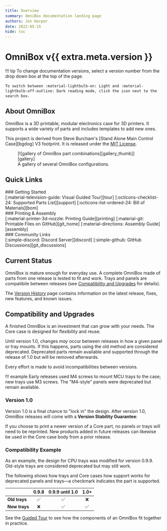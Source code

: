 ```yaml
---
title: Overview
summary: OmniBox documentation landing page
authors: Jon Harper
date: 2022-05-15
hide: toc
---
```

# OmniBox v{{ extra.meta.version }}

!!! tip
    To change documentation versions, select a version number from the drop down box at the top of the page.

    To switch between :material-lightbulb-on: Light and :material-lightbulb-off-outline: Dark reading mode, click the icon next to the search box.

## About OmniBox

OmniBox is a 3D printable, modular electronics case for 3D printers. It supports a wide variety of parts and includes templates to add new ones. 

This project is derived from Steve Burcham's [Stand Alone Main Control Case][bgdog] V3 footprint. It is released under the [MIT License][license].


<figure markdown>
  [![gallery of OmniBox part combinations][gallery_thumb]][gallery]
  <figcaption>A gallery of several OmniBox configurations.</figcaption>
</figure>

## Quick Links

<div markdown class="jh-grid-container jh-grid-3">
<div markdown class="jh-card">
### Getting Started

<div markdown class="jh-grid-container jh-grid-1 jh-link-grid">
[:material-television-guide: Visual Guided Tour][tour]
[:octicons-checklist-24: Supported Parts List][support]
[:octicons-list-ordered-24: Bill of Materials][bom]
</div>
</div>
<div markdown class="jh-card">
### Printing & Assembly

<div markdown class="jh-grid-container jh-grid-1 jh-link-grid">
[:material-printer-3d-nozzle: Printing Guide][printing]
[:material-git: Printable Files on GitHub][git_home]
[:material-directions: Assembly Guide][assembly]
</div>
</div>
<div markdown class="jh-card">
### Community Links

<div markdown class="jh-grid-container jh-grid-1 jh-link-grid">
[:simple-discord: Discord Server][discord]
[:simple-github: GitHub Discussions][git_discussions]
</div>
</div>
</div>

## Current Status

OmniBox is mature enough for everyday use. A complete OmniBox made of parts from one release is tested to fit and work. Trays and panels are compatibile between releases (see [Compatibility and Upgrades](#compatibility-and-upgrades) for details).

The [Version History][current_release] page contains information on the latest release, fixes, new features, and known issues.

## Compatibility and Upgrades

A finished OmniBox is an investment that can grow with your needs. The Core case is designed for flexibility and reuse.

Until version 1.0, changes *may* occur between releases in how a given panel or tray mounts. If this happens, parts using the old method are considered deprecated. Deprecated parts remain available and supported through the release of 1.0 but will be removed afterwards.

Every effort is made to avoid incompatibilities between versions.

!!! example
    Early releases used M4 screws to mount MCU trays to the case; new trays use M3 screws. The "M4-style" panels were deprecated but remain available.

### Version 1.0

Version 1.0 is a final chance to "lock in" the design. After version 1.0, OmniBox releases will come with a **Version Stability Guarantee**:

If you choose to print a newer version of a Core part, no panels or trays will need to be reprinted. New products added in future releases can likewise be used in the Core case body from a prior release.

### Compatibility Example

As an example, the design for CPU trays was modified for version 0.9.9. Old-style trays are considered deprecated but may still work.

The following shows how trays and Core cases how support works for deprecated panels and trays—a checkmark indicates the part is supported.

|               | 0.9.8      | 0.9.9 until 1.0    | 1.0+                         |
|---------------|:----------:|:------------------:|:----------------------------:|
| **Old trays** | :white_check_mark: | :white_check_mark: | :x:                  |
| **New trays** | :x:                | :white_check_mark: | :white_check_mark:   |

See the [Guided Tour][tour] to see how the components of an OmniBox fit together in practice.

[gallery_thumb]: img/examples/gallery_thumb.png
[gallery]: img/examples/gallery.png

[current_release]: history/index.md "Version History (Current Release)"
[tour]:     tour.md                 "Guided Tour"
[support]:  support/index.md        "Supported Parts List"
[bom]:      bom.md                  "Bill of Materials"
[printing]: printing.md             "Printing Guide"
[assembly]: assembly/index.md       "Assembly Guide"
[license]:  license.md              "Contributing and License"